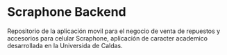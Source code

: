 # Scraphone Backend
Repositorio de la aplicación movil para el negocio de venta de repuestos y accesorios para celular Scraphone, aplicación de caracter academico desarrollada en la Universida de Caldas.
